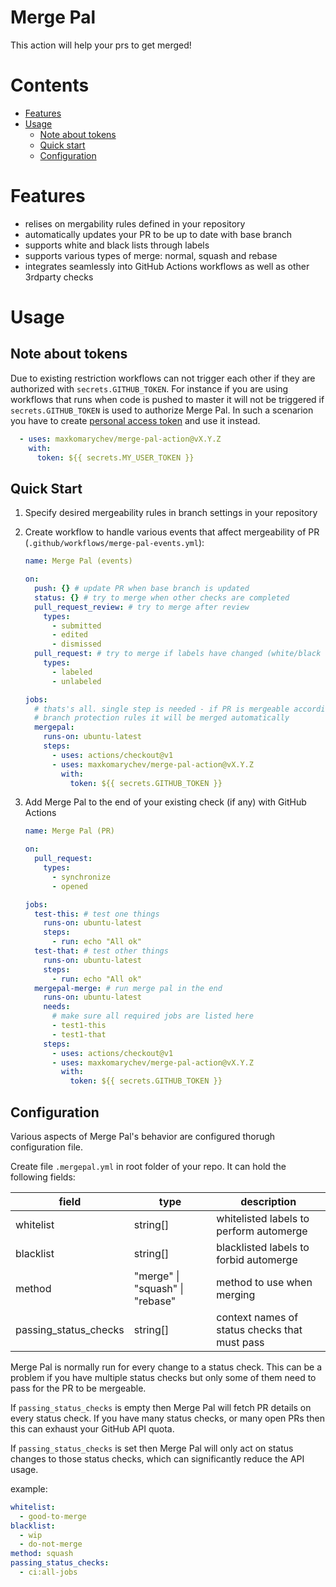 # Merge Pal

This action will help your prs to get merged!

# Contents

- [Features](#features)
- [Usage](#usage)
  - [Note about tokens](#note-about-tokens)
  - [Quick start](#quick-start)
  - [Configuration](#configuration)

# Features

- relises on mergability rules defined in your repository
- automatically updates your PR to be up to date with base branch
- supports white and black lists through labels
- supports various types of merge: normal, squash and rebase
- integrates seamlessly into GitHub Actions workflows as well as other 3rdparty checks

# Usage

## Note about tokens

Due to existing restriction workflows can not trigger each other if they are 
authorized with `secrets.GITHUB_TOKEN`. For instance if you are using workflows that runs when code is pushed to master it will not be triggered if `secrets.GITHUB_TOKEN` is used to authorize Merge Pal. In such a scenarion you have to create [personal access token](https://github.com/settings/tokens) and use it instead.

```yml
  - uses: maxkomarychev/merge-pal-action@vX.Y.Z
    with:
      token: ${{ secrets.MY_USER_TOKEN }}
```

## Quick Start

1. Specify desired mergeability rules in branch settings in your repository

2. Create workflow to handle various events that affect mergeability of PR (`.github/workflows/merge-pal-events.yml`):

    ```yml
    name: Merge Pal (events)

    on:
      push: {} # update PR when base branch is updated
      status: {} # try to merge when other checks are completed
      pull_request_review: # try to merge after review
        types:
          - submitted
          - edited
          - dismissed
      pull_request: # try to merge if labels have changed (white/black list)
        types:
          - labeled
          - unlabeled

    jobs:
      # thats's all. single step is needed - if PR is mergeable according to
      # branch protection rules it will be merged automatically
      mergepal:
        runs-on: ubuntu-latest
        steps:
          - uses: actions/checkout@v1
          - uses: maxkomarychev/merge-pal-action@vX.Y.Z
            with:
              token: ${{ secrets.GITHUB_TOKEN }}

    ```

3. Add Merge Pal to the end of your existing check (if any) with GitHub Actions


    ```yml
    name: Merge Pal (PR)

    on:
      pull_request:
        types:
          - synchronize
          - opened

    jobs:
      test-this: # test one things
        runs-on: ubuntu-latest
        steps:
          - run: echo "All ok"
      test-that: # test other things
        runs-on: ubuntu-latest
        steps:
          - run: echo "All ok"
      mergepal-merge: # run merge pal in the end
        runs-on: ubuntu-latest
        needs:
          # make sure all required jobs are listed here
          - test1-this
          - test1-that
        steps:
          - uses: actions/checkout@v1
          - uses: maxkomarychev/merge-pal-action@vX.Y.Z
            with:
              token: ${{ secrets.GITHUB_TOKEN }}

    ```


## Configuration

Various aspects of Merge Pal's behavior are configured thorugh configuration file.

Create file `.mergepal.yml` in root folder of your repo.
It can hold the following fields:

| field | type | description |
| --- | --- | --- |
| whitelist | string[] | whitelisted labels to perform automerge |
| blacklist | string[] | blacklisted labels to forbid automerge |
| method | "merge" \| "squash" \| "rebase" | method to use when merging |
| passing_status_checks | string[] | context names of status checks that must pass |

Merge Pal is normally run for every change to a status check. This can be a problem
if you have multiple status checks but only some of them need to pass for the PR to
be mergeable.

If `passing_status_checks` is empty then Merge Pal will fetch PR details on every
status check. If you have many status checks, or many open PRs then this can
exhaust your GitHub API quota.

If `passing_status_checks` is set then Merge Pal will only act on status changes
to those status checks, which can significantly reduce the API usage.

example:

```yml
whitelist:
  - good-to-merge
blacklist:
  - wip
  - do-not-merge
method: squash
passing_status_checks:
  - ci:all-jobs
```
